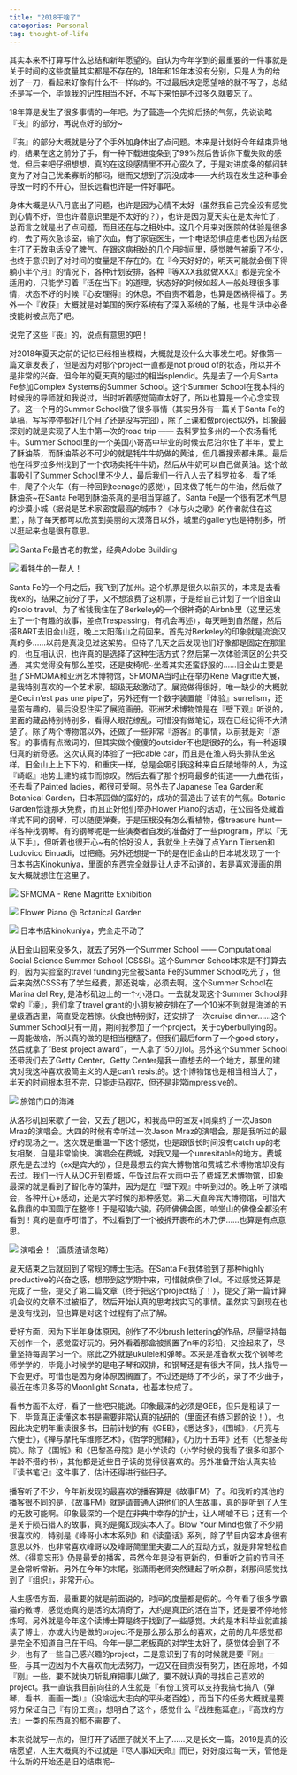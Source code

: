 ```yaml
---
title: "2018干啥了"
categories: Personal
tag: thought-of-life
---
```


其实本来不打算写什么总结和新年愿望的。自认为今年学到的最重要的一件事就是关于时间的这些度量其实都是不存在的，18年和19年本没有分别，只是人为的给划了一刀，看起来好像有什么不一样似的。不过最后决定愿望啥的就不写了，总结还是写一个，毕竟我的记性相当不好，不写下来怕是不过多久就要忘了。

18年算是发生了很多事情的一年吧。为了营造一个先抑后扬的气氛，先说说略『丧』的部分，再说点好的部分~

『丧』的部分大概就是分了个手外加身体出了点问题。本来是计划好今年结束异地的，结果在这之前分了手，有一种下载进度条到了99%然后告诉你下载失败的感觉。但后来吧仔细想想，真的在这段感情里不开心蛮久了，于是对进度条的郁闷转变为了对自己优柔寡断的郁闷，继而又想到了沉没成本——大约现在发生这种事会导致一时的不开心，但长远看也许是一件好事吧。

身体大概是从八月底出了问题，也许是因为心情不太好（虽然我自己完全没有感觉到心情不好，但也许潜意识里是不太好的？），也许是因为夏天实在是太奔忙了，总而言之就是出了点问题，而且还在与之相处中。这几个月来对医院的体验是很多的，去了两次急诊室，输了次血，有了家庭医生，一个电话恐惧症患者也因为给医生打了无数电话没了脾气。在跟这病相处的几个月时间里，感觉脾气被磨了不少，也终于意识到了对时间的度量是不存在的。在『今天好好的，明天可能就会倒下得躺小半个月』的情况下，各种计划安排，各种『等XXX我就做XXX』都是完全不适用的，只能学习着『活在当下』的道理，状态好的时候如超人一般处理很多事情，状态不好的时候『心安理得』的休息，不自责不着急，也算是因祸得福了。另外一个『收获』大概就是对美国的医疗系统有了深入系统的了解，也是生活中必备技能树被点亮了吧。

说完了这些『丧』的，说点有意思的吧！

对2018年夏天之前的记忆已经相当模糊，大概就是没什么大事发生吧。好像第一篇文章发表了，但是因为对那个project一直都是not proud of的状态，所以并不是非常的兴奋。但今年的夏天真的是过的相当splendid。先是去了一个月Santa Fe参加Complex Systems的Summer School。这个Summer School在我本科的时候我的导师就和我说过，当时听着感觉简直太好了，所以也算是一个心念实现了。这一个月的Summer School做了很多事情（其实另外有一篇关于Santa Fe的草稿，写写停停都好几个月了还是没写完囧），除了上课和做project以外，印象最深刻的就是实现了人生中第一次的road trip —— 去科罗拉多州的一个农场看牦牛。Summer School里的一个美国小哥高中毕业的时候去尼泊尔住了半年，爱上了酥油茶，而酥油茶必不可少的就是牦牛牛奶做的黄油，但几番搜索都未果。最后他在科罗拉多州找到了一个农场卖牦牛牛奶，然后从牛奶可以自己做黄油。这个故事吸引了Summer School里不少人，最后我们一行八人去了科罗拉多，看了牦牛，爬了个火车（有一种回到teenage的感觉），回来做了牦牛的牛油，然后做了酥油茶~在Santa Fe喝到酥油茶真的是相当穿越了。Santa Fe是一个很有艺术气息的沙漠小城（据说是艺术家密度最高的城市？《冰与火之歌》的作者就住在这里），除了每天都可以欣赏到美丽的大漠落日以外，城里的gallery也是特别多，所以逛起来也是很有意思。

![](img/summary2018/SantaFe.jpg)
Santa Fe最古老的教堂，经典Adobe Building

![](img/summary2018/yak-group.jpg)
看牦牛的一帮人！

Santa Fe的一个月之后，我飞到了加州。这个机票是很久以前买的，本来是去看我ex的，结果之前分了手，又不想浪费了这机票，于是给自己计划了一个旧金山的solo travel。为了省钱我住在了Berkeley的一个很神奇的Airbnb里（这里还发生了一个有趣的故事，差点Trespassing，有机会再述），每天睡到自然醒，然后搭BART去旧金山逛，晚上太阳落山之前回来。首先对Berkeley的印象就是流浪汉真的多……以前是真没见过这架势。但待了几天之后发现他们好像都是固定在那里的，也互相认识，也许真的是选择了这种生活方式？然后第一次体验湾区的公共交通，其实觉得没有那么差哎，还是皮椅呢~坐着其实还蛮舒服的……旧金山主要是逛了SFMOMA和亚洲艺术博物馆，SFMOMA当时正在举办Rene Magritte大展，是我特别喜欢的一个艺术家，超级无敌激动了。展览做得很好，唯一缺少的大概就是Ceci n’est pas une pipe了，另外还有一个数字装置能『体验』surrelism，还是蛮有趣的，最后没忍住买了展览画册。亚洲艺术博物馆是在『壁下观』听说的，里面的藏品特别特别多，看得人眼花缭乱，可惜没有做笔记，现在已经记得不大清楚了。除了两个博物馆以外，还做了一些非常『游客』的事情，以前我是对『游客』的事情有点微词的，但其实做个傻傻的outsider不也是很好的么，有一种返璞归真的新奇感。这次认真的体验了一把cable car，而且是在渔人码头排队坐这样。旧金山上上下下的，和重庆一样，总是会吸引我这种来自丘陵地带的人，为这『崎岖』地势上建的城市而惊叹。然后去看了那个拐弯最多的街道——九曲花街，还去看了Painted ladies，都很可爱啊。另外去了Japanese Tea Garden和Botanical Garden，日本茶园做的蛮好的，成功的营造出了该有的气氛。Botanic Garden恰逢那天免费，而且正好他们举办Flower Piano的活动，在公园各处藏着样式不同的钢琴，可以随便弹奏。于是压根没有怎么看植物，像treasure hunt一样各种找钢琴。有的钢琴呢是一些演奏者自发的准备好了一些program，所以『无从下手』，但听着也很开心~有的恰好没人，我就坐上去弹了点Yann Tiersen和Ludovico Einuadi，过把瘾。另外还想提一下的是在旧金山的日本城发现了一个日本书店Kinokuniya，里面的东西完全就是让人走不动道的，若是喜欢漫画的朋友大概就想住在这里了。

![](img/summary2018/rene-magritte.jpeg)
SFMOMA - Rene Magritte Exhibition

![](img/summary2018/SF-piano.jpg)
Flower Piano @ Botanical Garden

![](img/summary2018/kinokuniya.jpg)
日本书店kinokuniya，完全走不动了

从旧金山回来没多久，就去了另外一个Summer School —— Computational Social Science Summer School (CSSS)。这个Summer School本来是不打算去的，因为实验室的travel funding完全被Santa Fe的Summer School吃光了，但后来突然CSSS有了学生经费，那还说啥，必须去啊。这个Summer School在Marina del Rey, 是洛杉矶边上的一个小港口。一去就发现这个Summer School非常的『壕』，我们拿了travel grant的小朋友被安排在了一个10米不到就是海滩的五星级酒店里，简直受宠若惊。伙食也特别好，还安排了一次cruise dinner……这个Summer School只有一周，期间我参加了一个project，关于cyberbullying的。一周能做啥，所以真的做的是相当粗糙了。但我们最后form了一个good story，然后就拿了”Best project award”，一人拿了150刀lol。另外这个Summer School还带我们去了Getty Center。Getty Center是我一直想去的一个地方，那里的建筑对我这种喜欢极简主义的人是can’t resist的。这个博物馆也是相当相当大了，半天的时间根本逛不完，只能走马观花，但还是非常impressive的。

![](img/summary2018/marina-del-rey.jpg)
旅馆门口的海滩

从洛杉矶回来歇了一会，又去了趟DC，和我高中的室友+同桌约了一次Jason Mraz的演唱会。大四的时候有幸听过一次Jason Mraz的演唱会，那是我听过的最好的现场之一。这次既是重温一下这个感觉，也是跟很长时间没有catch up的老友相聚，自是非常愉快。演唱会在费城，对我又是一个unresitable的地方。费城原先是去过的（ex是宾大的），但是最想去的宾大博物馆和费城艺术博物馆却没有去过。我们一行人从DC开到费城，午饭过后在大雨中去了费城艺术博物馆，印象最深的就是看到了智化寺的藻井，因为是在『壁下观』中听到过的。晚上听了演唱会，各种开心+感动，还是大学时候的那种感觉。第二天直奔宾大博物馆，可惜大名鼎鼎的中国圆厅在整修！于是昭陵六骏，药师佛佛会图，响堂山的佛像全都没有看到！真的是直呼可惜了。不过看到了一个被拆开裹布的木乃伊……也算是有点意思。

![](img/summary2018/jason-mraz.jpg)
演唱会！（画质渣请忽略）

夏天结束之后就回到了常规的博士生活。在Santa Fe我体验到了那种highly productive的兴奋之感，想带到这学期中来，可惜就病倒了lol。不过感觉还算是完成了一些，提交了第二篇文章（终于把这个project结了！），提交了第一篇计算机会议的文章不过被拒了，然后开始认真的思考找实习的事情。虽然实习到现在也是没有找到，但也算是对这个过程有了点了解。

爱好方面，因为下半年身体原因，创作了不少brush lettering的作品，尽量坚持每天创作一个，感觉蛮好玩的。另外看着那盒被搁置了n年的彩铅，又捡起来了，尽量坚持每周学习一个。除此之外就是ukulele和弹琴。本来是准备秋天找个钢琴老师学学的，毕竟小时候学的是电子琴和双排，和钢琴还是有很大不同，找人指导一下会更好。可惜也是因为身体原因搁置了。不过还是练了不少的，录了不少曲子，最近在练贝多芬的Moonlight Sonata，也基本快成了。

看书方面不太好，看了一些吧只能说。印象最深的必须是GEB，但只是粗读了一下，毕竟真正读懂这本书是需要非常认真的钻研的（里面还有练习题的说！）。也因此决定明年重读很多书，目前计划的有《GEB》，《悉达多》，《围城》，《月亮与六便士》，《禅与摩托车维修艺术》，《哲学的慰藉》，《万历十五年》还有《巴黎圣母院》。除了《围城》和《巴黎圣母院》是小学读的（小学时候的我看了很多和那个年龄不搭的书），其他都是近些日子读的觉得很喜欢的。另外准备开始认真实验『读书笔记』这件事了，估计还得进行些日子。

播客听了不少，今年新发现的最喜欢的播客算是《故事FM》了。和我听的其他的播客很不同的是，《故事FM》就是请普通人讲他们的人生故事，真的是听到了人生的无数可能啊。印象最深的一个是在非典中幸存的护士，让人唏嘘不已；还有一个是关于陨石猎人的故事，真的是魔幻现实本人了。Blow Your Mind也做了不少期很喜欢的，特别是《峰哥小本本系列》和《读童话》系列，除了节目内容本身很有意思以外，也非常喜欢峰哥以及峰哥简里里夫妻二人的互动方式，就是非常轻松自然。《得意忘形》仍是最爱的播客，虽然今年是没有更新的，但重听之前的节目还是会常听常新。另外在今年的末尾，张潇雨老师突然建起了听众群，刹那间感觉找到了『组织』，非常开心。

人生感悟方面，最重要的就是前面说的，时间的度量都是假的。今年看了很多学霸猫的微博，感觉她真的是活的太清奇了，大约是真正的活在当下，还是要不停地修炼呵。另外就是今年这个读博士算是终于找到了一些感觉。大约是本科毕业就直接读了博士，亦或大约是做的project不是那么那么那么的喜欢，之前的几年感觉都是完全不知道自己在干吗。今年一是二老板真的对学生太好了，感觉体会到了不少，也有了一些自己感兴趣的project，二是意识到了有的时候就是要『刚』一些，与其一边因为不大喜欢而无法努力，一边又在自责没有努力，困在原地，不如『刚』一些，要不就快刀斩乱麻把事儿做了，要不就认真的寻找自己喜欢的project。我一直说我目前向往的人生就是『有份工资可以支持我搞七搞八（弹琴，看书，画画一类）』（没啥远大志向的平头老百姓），而当下的任务大概就是要努力保证自己『有份工资』，想明白了这个，感觉什么『战胜拖延症』，『高效的方法』一类的东西真的都不需要了。

本来说就写一点的，但打开了话匣子就关不上了……又是长文一篇。2019是真的没啥愿望，人生大概真的不过就是『尽人事知天命』而已，好好度过每一天，管他是什么新的开始还是旧的结束呢~